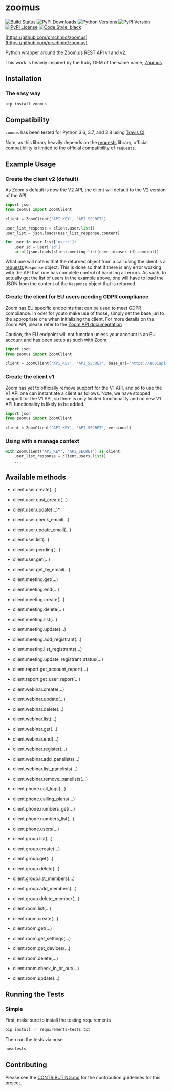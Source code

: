 # zoomus

[![Build Status](https://img.shields.io/travis/prschmid/zoomus)](https://travis-ci.org/prschmid/zoomus)
[![PyPI Downloads](https://img.shields.io/pypi/dm/zoomus)](https://pypi.org/project/zoomus/)
[![Python Versions](https://img.shields.io/pypi/pyversions/zoomus)](https://pypi.org/project/zoomus/)
[![PyPI Version](https://img.shields.io/pypi/v/zoomus)](https://pypi.org/project/zoomus/)
[![PyPI License](https://img.shields.io/pypi/l/zoomus)](https://pypi.org/project/zoomus/)
[![Code Style: black](https://img.shields.io/badge/code%20style-black-000000.svg)](https://github.com/psf/black/)

[https://github.com/prschmid/zoomus](https://github.com/prschmid/zoomus)

Python wrapper around the [Zoom.us](http://zoom.us) REST API v1 and v2.

This work is heavily inspired by the Ruby GEM of the same name, [Zoomus](https://github.com/mllocs/zoomus)

## Installation

### The easy way

```sh
pip install zoomus
```

## Compatibility

`zoomus` has been tested for Python 3.6, 3.7, and 3.8 using [Travis CI](https://travis-ci.org/prschmid/zoomus)

Note, as this library heavily depends on the [requests](https://pypi.org/project/requests/) library, official compatibility is limited to the official compatibility of `requests`.

## Example Usage

### Create the client v2 (default)

As Zoom's default is now the V2 API, the client will default to the V2 version of the API.

```python
import json
from zoomus import ZoomClient

client = ZoomClient('API_KEY', 'API_SECRET')

user_list_response = client.user.list()
user_list = json.loads(user_list_response.content)

for user in user_list['users']:
    user_id = user['id']
    print(json.loads(client.meeting.list(user_id=user_id).content))
```

What one will note is that the returned object from a call using the client is a [requests](https://pypi.org/project/requests/) `Response` object. This is done so that if there is any error working with the API that one has complete control of handling all errors. As such, to actually get the list of users in the example above, one will have to load the JSON from the content of the `Response` object that is returned.

### Create the client for EU users needing GDPR compliance

Zoom has EU specific endpoints that can be used to meet GDPR compliance. In oder for youto make use of those, simply set the base_uri to the appropriate one when initializing the client. For more details on the Zoom API, please refer to the [Zoom API documentation](https://marketplace.zoom.us/docs/api-reference/introduction)

Caution, the EU endpoint will not function unless your account is an EU account and has been setup as such with Zoom.

```python
import json
from zoomus import ZoomClient

client = ZoomClient('API_KEY', 'API_SECRET', base_uri="https://eu01api-www4local.zoom.us/v2")
```

### Create the client v1

Zoom has yet to officially remove support for the V1 API, and so to use the V1 API one can instantiate a client as follows. Note, we have stopped support for the V1 API, so there is only limited functionality and no new V1 API functionality is likely to be added.

```python
import json
from zoomus import ZoomClient

client = ZoomClient('API_KEY', 'API_SECRET', version=1)
```

### Using with a manage context

```python
with ZoomClient('API_KEY', 'API_SECRET') as client:
    user_list_response = client.users.list()
    ...
```

## Available methods

* client.user.create(...)
* client.user.cust_create(...)
* client.user.update(...)*
* client.user.check_email(...)
* client.user.update_email(...)
* client.user.list(...)
* client.user.pending(...)
* client.user.get(...)
* client.user.get_by_email(...)

* client.meeting.get(...)
* client.meeting.end(...)
* client.meeting.create(...)
* client.meeting.delete(...)
* client.meeting.list(...)
* client.meeting.update(...)
* client.meeting.add_registrant(...)
* client.meeting.list_registrants(...)
* client.meeting.update_registrant_status(...)

* client.report.get_account_report(...)
* client.report.get_user_report(...)

* client.webinar.create(...)
* client.webinar.update(...)
* client.webinar.delete(...)
* client.webinar.list(...)
* client.webinar.get(...)
* client.webinar.end(...)
* client.webinar.register(...)
* client.webinar.add_panelists(...)
* client.webinar.list_panelists(...)
* client.webinar.remove_panelists(...)

* client.phone.call_logs(...)
* client.phone.calling_plans(...)
* client.phone.numbers_get(...)
* client.phone.numbers_list(...)
* client.phone.users(...)

* client.group.list(...)
* client.group.create(...)
* client.group.get(...)
* client.group.delete(...)
* client.group.list_members(...)
* client.group.add_members(...)
* client.group.delete_member(...)

* client.room.list(...)
* client.room.create(...)
* client.room.get(...)
* client.room.get_settings(...)
* client.room.get_devices(...)
* client.room.delete(...)
* client.room.check_in_or_out(...)
* client.room.update(...)

## Running the Tests

### Simple

First, make sure to install the testing requirements

```sh
pip install -r requirements-tests.txt
```

Then run the tests via nose

```sh
nosetests
```

## Contributing

Please see the [CONTRIBUTING.md](./CONTRIBUTING.md) for the contribution guidelines for this project.
